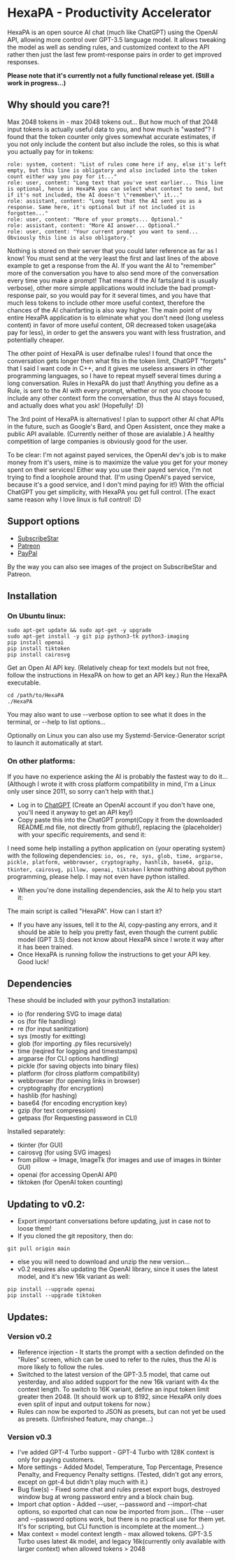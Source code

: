 # HexaPA - Productivity Accelerator
HexaPA is an open source AI chat (much like ChatGPT) using the OpenAI API, allowing more control over GPT-3.5 language model. It allows tweaking the model as well as sending rules, and customized context to the API rather then just the last few promt-response pairs in order to get improved responses.

**Please note that it's currently not a fully functional release yet. (Still a work in progress...)**



## Why should you care?!
Max 2048 tokens in - max 2048 tokens out... But how much of that 2048 input tokens is actually useful data to you, and how much is "wasted"?
I found that the token counter only gives somewhat accurate estimates, if you not only include the content but also include the roles, so this is what you actually pay for in tokens:

```
role: system, content: "List of rules come here if any, else it's left empty, but this line is obligatory and also included into the token count either way you pay for it..."
role: user, content: "Long text that you've sent earlier... This line is optional, hence in HexaPA you can select what context to send, but if it's not included, the AI doesn't \"remember\" it..."
role: assistant, content: "Long text that the AI sent you as a response. Same here, it's optional but if not included it is forgotten..."
role: user, content: "More of your prompts... Optional."
role: assistant, content: "More AI answer... Optional."
role: user, content: "Your current prompt you want to send... Obviously this line is also obligatory."
```

Nothing is stored on their server that you could later reference as far as I know! You must send at the very least the first and last lines of the above example to get a response from the AI. If you want the AI to "remember" more of the conversation you have to also send more of the conversation every time you make a prompt! That means if the AI farts(and it is usually verbose), other more simple applications would include the bad prompt-response pair, so you would pay for it several times, and you have that much less tokens to include other more useful context, therefore the chances of the AI chainfarting is also way higher. The main point of my entire HexaPA application is to eliminate what you don't need (long useless content) in favor of more useful content, OR decreased token usage(aka pay for less), in order to get the answers you want with less frustration, and potentially cheaper.

The other point of HexaPA is user definalbe rules! I found that once the conversation gets longer then what fits in the token limit, ChatGPT "forgets" that I said I want code in C++, and it gives me useless answers in other programming languages, so I have to repeat myself several times during a long conversation. Rules in HexaPA do just that! Anything you define as a Rule, is sent to the AI with every prompt, whether or not you choose to include any other context form the conversation, thus the AI stays focused, and actually does what you ask! (Hopefully! :D)

The 3rd point of HexaPA is alternatives! I plan to support other AI chat APIs in the future, such as Google's Bard, and Open Assistent, once they make a public API available. (Currently neither of those are avialable.) A healthy competition of large companies is obviously good for the user.

To be clear: I'm not against payed services, the OpenAI dev's job is to make money from it's users, mine is to maximize the value you get for your money spent on their services! Either way you use their payed service, I'm not trying to find a loophole around that. (I'm using OpenAI's payed service, because it's a good service, and I don't mind paying for it!) With the official ChatGPT you get simplicity, with HexaPA you get full control. (The exact same reason why I love linux is full control! :D)



## Support options
- [SubscribeStar](https://www.subscribestar.com/OSRC)
- [Patreon](https://www.patreon.com/OSRC)
- [PayPal](https://www.paypal.com/paypalme/OSRC)

By the way you can also see images of the project on SubscribeStar and Patreon.



## Installation

### On Ubuntu linux:
```
sudo apt-get update && sudo apt-get -y upgrade
sudo apt-get install -y git pip python3-tk python3-imaging
pip install openai
pip install tiktoken
pip install cairosvg
```

Get an Open AI API key. (Relatively cheap for text models but not free, follow the instructions in HexaPA on how to get an API key.)
Run the HexaPA executable.

```
cd /path/to/HexaPA
./HexaPA
```
You may also want to use --verbose option to see what it does in the terminal, or --help to list options...

Optionally on Linux you can also use my Systemd-Service-Generator script to launch it automatically at start.

### On other platforms:
If you have no experience asking the AI is probably the fastest way to do it... (Although I wrote it with cross platform compatibility in mind, I'm a Linux only user since 2011, so sorry can't help with that.)
- Log in to [ChatGPT](https://chat.openai.com/) (Create an OpenAI account if you don't have one, you'll need it anyway to get an API key!)
- Copy paste this into the ChatGPT prompt(Copy it from the downloaded README.md file, not directly from github!), replacing the {placeholder} with your specific requirements, and send it:

I need some help installing a python application on {your operating system} with the following dependencies:
`io, os, re, sys, glob, time, argparse, pickle, platform, webbrowser, cryptography, hashlib, base64, gzip, tkinter, cairosvg, pillow, openai, tiktoken`
I know nothing about python programming, please help. I may not even have python istalled.

- When you're done installing dependencies, ask the AI to help you start it:

The main script is called "HexaPA". How can I start it?

- If you have any issues, tell it to the AI, copy-pasting any errors, and it should be able to help you pretty fast, even though the current public model (GPT 3.5) does not know about HexaPA since I wrote it way after it has been trained.
- Once HexaPA is running follow the instructions to get your API key. Good luck!



## Dependencies
These should be included with your python3 installation:
- io (for rendering SVG to image data)
- os (for file handling)
- re (for input sanitization)
- sys (mostly for exitting)
- glob (for importing .py files recursively)
- time (reqired for logging and timestamps)
- argparse (for CLI options handling)
- pickle (for saving objects into binary files)
- platform (for clross platform compatibility)
- webbrowser (for opening links in browser)
- cryptography (for encryption)
- hashlib (for hashing)
- base64 (for encoding encryption key)
- gzip (for text compression)
- getpass (for Requesting password in CLI)

Installed separately:
- tkinter (for GUI)
- cairosvg (for using SVG images)
- from pillow -> Image, ImageTk (for images and use of images in tkinter GUI)
- openai (for accessing OpenAI API)
- tiktoken (for OpenAI token counting)



## Updating to v0.2:
- Export important conversations before updating, just in case not to loose them!
- If you cloned the git repository, then do:
```
git pull origin main
```
- else you will need to download and unzip the new version...
- v0.2 requires also updating the OpenAI library, since it uses the latest model, and it's new 16k variant as well:
```
pip install --upgrade openai
pip install --upgrade tiktoken
```



## Updates:
### Version v0.2
- Reference injection - It starts the prompt with a section definded on the "Rules" screen, which can be used to refer to the rules, thus the AI is more likely to follow the rules.
- Switched to the latest version of the GPT-3.5 model, that came out yesterday, and also added support for the new 16k variant with 4x the context length. To switch to 16K variant, define an input token limit greater then 2048. (It should work up to 8192, since HexaPA only does even split of input and output tokens for now.)
- Rules can now be exported to JSON as presets, but can not yet be used as presets. (Unfinished feature, may change...)

### Version v0.3
- I've added GPT-4 Turbo support - GPT-4 Turbo with 128K context is only for paying customers.
- More settings - Added Model, Temperature, Top Percentage, Presence Penalty, and Frequency Penalty settigns. (Tested, didn't got any errors, except on gpt-4 but didn't play much with it.)
- Bug fixe(s) - Fixed some chat and rules preset export bugs, destroyed window bug at wrong password entry and a block chain bug.
- Import chat option - Added --user, --password and --import-chat options, so exported chat can now be imported from json... (The --user and --password options work, but there is no practical use for them yet. It's for scripting, but CLI function is incomplete at the moment...)
- Max context = model context length - max allowed tokens. GPT-3.5 Turbo uses latest 4k model, and legacy 16k(currently only available with larger context) when allowed tokens > 2048
